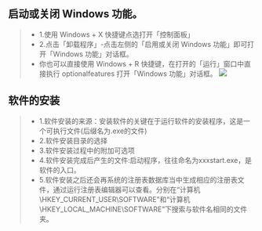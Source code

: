 ## 启动或关闭 Windows 功能。
>- 1.使用 Windows + X 快捷键点选打开「控制面板」
>- 2.点击「卸载程序」-点击左侧的「启用或关闭 Windows 功能」即可打开「Windows 功能」对话框。
>- 你也可以直接使用 Windows + R 快捷键，在打开的「运行」窗口中直接执行 optionalfeatures 打开「Windows 功能」对话框。
>![](https://pic3.zhimg.com/80/v2-dd0264e0aeee12bd298fa3367cc229ee_1440w.jpg)  

## 软件的安装
>- 1.软件安装的来源：安装软件的关键在于运行软件的安装程序，这是一个可执行文件(后缀名为.exe的文件)
>- 2.软件安装目录的选择
>- 3.软件安装过程中的附加可选项
>- 4.软件安装完成后产生的文件:启动程序，往往命名为xxxstart.exe，是软件的入口。
>- 5.软件安装之后还会再系统的注册表数据库当中生成相应的注册表文件，通过运行注册表编辑器可以查看。分别在“计算机\HKEY_CURRENT_USER\SOFTWARE”和“计算机\HKEY_LOCAL_MACHINE\SOFTWARE”下搜索与软件名相同的文件夹。



